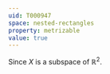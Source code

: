 ```yaml
---
uid: T000947
space: nested-rectangles
property: metrizable
value: true
---
```

Since $X$ is a subspace of $\mathbb{R}^2$.

